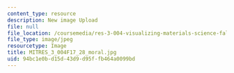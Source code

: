 ```yaml
---
content_type: resource
description: New image Upload
file: null
file_location: /coursemedia/res-3-004-visualizing-materials-science-fall-2017/94bc1e0bd15d43d9d95ffb464a0099bd_MITRES_3_004F17_28_moral.jpg
file_type: image/jpeg
resourcetype: Image
title: MITRES_3_004F17_28_moral.jpg
uid: 94bc1e0b-d15d-43d9-d95f-fb464a0099bd
---
```

